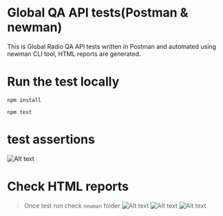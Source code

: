 # Global QA API tests(Postman & newman)

This is Global Radio QA API tests written in Postman and automated using newman CLI tool, HTML reports are generated.

# Run the test locally

```shell
npm install
```

```shell
npm test
```

# test assertions
![Alt text](docs/img_1.png)

# Check HTML reports
> Once test run check ``newman`` folder
![Alt text](docs/img.png)
![Alt text](docs/img_2.png)
![Alt text](docs/img_3.png)